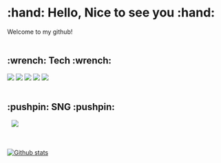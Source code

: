 <h1> :hand: Hello, Nice to see you :hand: </h1>
Welcome to my github!</br>
<br/>

<h2>  :wrench: Tech  :wrench: </h2>
<div>
<img src="https://img.shields.io/badge/MySQL-4479A1?style=for-the-badge&logo=MySQL&logoColor=white">
<img src="https://img.shields.io/badge/Oracle-F80000?style=for-the-badge&logo=Oracle&logoColor=white">

<img src="https://img.shields.io/badge/python-3776AB?style=for-the-badge&logo=python&logoColor=white">

<img src="https://img.shields.io/badge/r-276DC3?style=for-the-badge&logo=R&logoColor=white">

<img src="https://img.shields.io/badge/github-181717?style=for-the-badge&logo=github&logoColor=white">
</div>
<br/>


<h2> :pushpin: SNG :pushpin: </h2>
<a href="https://www.instagram.com/leesangyeob_4/">
        <img 
                src="http://img.shields.io/badge/-Instagram-white?style=flat&logo=instagram&link=https://www.instagram.com/leesangyeob_4/"
                style="height : auto; margin-left : 10px; margin-right : 10px;"/>
<br/>
<br/>
<br/>
<br/>
  <img src="https://github-readme-stats.vercel.app/api?username=yeobyeob2&theme=white&show_icons=true&count_private=true&include_all_commits=true&hide=stars,contribs&locale=kr" alt="Github stats" />
</p>
<!--
**yeobyeob2/yeobyeob2** is a ✨ _special_ ✨ repository because its `README.md` (this file) appears on your GitHub profile.

Here are some ideas to get you started:

- 🔭 I’m currently working on ...
- 🌱 I’m currently learning ...
- 👯 I’m looking to collaborate on ...
- 🤔 I’m looking for help with ...
- 💬 Ask me about ...
- 📫 How to reach me: ...
- 😄 Pronouns: ...
- ⚡ Fun fact: ...
-->
